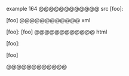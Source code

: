 example 164
@@@@@@@@@@@@ src
[foo]:

[foo]
@@@@@@@@@@@@ xml
<?xml version="1.0" encoding="UTF-8"?>
<!DOCTYPE document SYSTEM "CommonMark.dtd">
<document xmlns="http://commonmark.org/xml/1.0">
  <paragraph>
    <text>[foo]:</text>
  </paragraph>
  <paragraph>
    <text>[foo]</text>
  </paragraph>
</document>
@@@@@@@@@@@@ html
<p>[foo]:</p>
<p>[foo]</p>
@@@@@@@@@@@@

